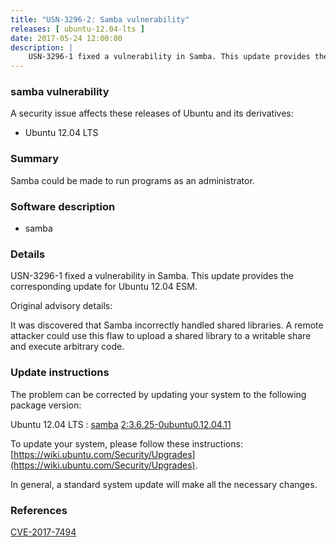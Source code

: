 ```yaml
---
title: "USN-3296-2: Samba vulnerability"
releases: [ ubuntu-12.04-lts ]
date: 2017-05-24 12:00:00
description: |
    USN-3296-1 fixed a vulnerability in Samba. This update provides the corresponding update for Ubuntu 12.04 ESM.
--- 
```

 
### samba vulnerability

A security issue affects these releases of Ubuntu and its derivatives:

* Ubuntu 12.04 LTS

### Summary

Samba could be made to run programs as an administrator. 

### Software description

* samba 

### Details

USN-3296-1 fixed a vulnerability in Samba. This update provides the corresponding update for Ubuntu 12.04 ESM.

Original advisory details:

 It was discovered that Samba incorrectly handled shared libraries. A remote attacker could use this flaw to upload a shared library to a writable share and execute arbitrary code. 

### Update instructions

The problem can be corrected by updating your system to the following package version:

Ubuntu 12.04 LTS
 : [samba](https://launchpad.net/ubuntu/+source/samba) <span> [2:3.6.25-0ubuntu0.12.04.11](https://launchpad.net/ubuntu/+source/samba/2:3.6.25-0ubuntu0.12.04.11) </span> 

To update your system, please follow these instructions: [https://wiki.ubuntu.com/Security/Upgrades](https://wiki.ubuntu.com/Security/Upgrades).

In general, a standard system update will make all the necessary changes. 

### References

 [CVE-2017-7494](http://people.ubuntu.com/~ubuntu-security/cve/CVE-2017-7494)
 
